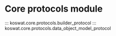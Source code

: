 # Core protocols module
::: koswat.core.protocols.builder_protocol
::: koswat.core.protocols.data_object_model_protocol